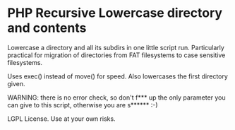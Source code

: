 PHP Recursive Lowercase directory and contents
==============================================

Lowercase a directory and all its subdirs in one little script run. Particularly practical for migration of directories from FAT filesystems to case sensitive filesystems.

Uses exec() instead of move() for speed.
Also lowercases the first directory given.

WARNING: there is no error check, so don't f*** up the only parameter you can give to this script, otherwise you are s****** :-)

LGPL License. Use at your own risks.
